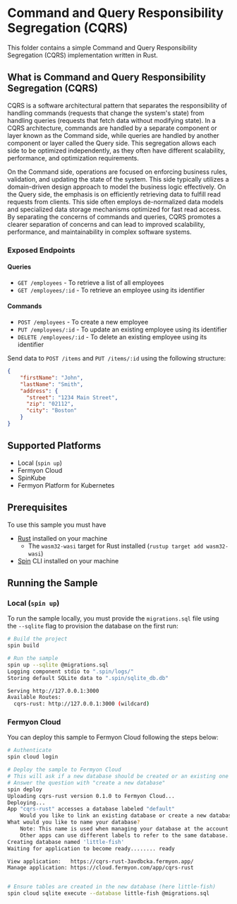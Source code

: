 # Command and Query Responsibility Segregation (CQRS)

This folder contains a simple Command and Query Responsibility Segregation (CQRS) implementation written in Rust.

## What is Command and Query Responsibility Segregation (CQRS)

CQRS is a software architectural pattern that separates the responsibility of handling commands (requests that change the system's state) from handling queries (requests that fetch data without modifying state). In a CQRS architecture, commands are handled by a separate component or layer known as the Command side, while queries are handled by another component or layer called the Query side. This segregation allows each side to be optimized independently, as they often have different scalability, performance, and optimization requirements.

On the Command side, operations are focused on enforcing business rules, validation, and updating the state of the system. This side typically utilizes a domain-driven design approach to model the business logic effectively. On the Query side, the emphasis is on efficiently retrieving data to fulfill read requests from clients. This side often employs de-normalized data models and specialized data storage mechanisms optimized for fast read access. By separating the concerns of commands and queries, CQRS promotes a clearer separation of concerns and can lead to improved scalability, performance, and maintainability in complex software systems.

### Exposed Endpoints 

#### Queries 
- `GET /employees` - To retrieve a list of all employees
- `GET /employees/:id` - To retrieve an employee using its identifier
  
#### Commands 
- `POST /employees` - To create a new employee
- `PUT /employees/:id` - To update an existing employee using its identifier
- `DELETE /employees/:id` - To delete an existing employee using its identifier

Send data to `POST /items` and `PUT /items/:id` using the following structure:

```json
{
    "firstName": "John",
    "lastName": "Smith",
    "address": {
      "street": "1234 Main Street",
      "zip": "02112",
      "city": "Boston"
    }
}
```

## Supported Platforms

- Local (`spin up`)
- Fermyon Cloud
- SpinKube
- Fermyon Platform for Kubernetes

## Prerequisites

To use this sample you must have

- [Rust](https://www.rust-lang.org/) installed on your machine
  - The `wasm32-wasi` target for Rust installed (`rustup target add wasm32-wasi`)
- [Spin](https://developer.fermyon.com/spin/v2/index) CLI installed on your machine

## Running the Sample

### Local (`spin up`)

To run the sample locally, you must provide the `migrations.sql` file using the `--sqlite` flag to provision the database on the first run:

```bash
# Build the project
spin build

# Run the sample
spin up --sqlite @migrations.sql
Logging component stdio to ".spin/logs/"
Storing default SQLite data to ".spin/sqlite_db.db"

Serving http://127.0.0.1:3000
Available Routes:
  cqrs-rust: http://127.0.0.1:3000 (wildcard)
```

### Fermyon Cloud

You can deploy this sample to Fermyon Cloud following the steps below:

```bash
# Authenticate
spin cloud login

# Deploy the sample to Fermyon Cloud
# This will ask if a new database should be created or an existing one should be used
# Answer the question with "create a new database"
spin deploy
Uploading cqrs-rust version 0.1.0 to Fermyon Cloud...
Deploying...
App "cqrs-rust" accesses a database labeled "default"
    Would you like to link an existing database or create a new database?: Create a new database and link the app to it
What would you like to name your database?
    Note: This name is used when managing your database at the account level. The app "cqrs-rust" will refer to this database by the label "default".
    Other apps can use different labels to refer to the same database.: little-fish
Creating database named 'little-fish'
Waiting for application to become ready........ ready

View application:   https://cqrs-rust-3avdbcka.fermyon.app/
Manage application: https://cloud.fermyon.com/app/cqrs-rust


# Ensure tables are created in the new database (here little-fish)
spin cloud sqlite execute --database little-fish @migrations.sql
```